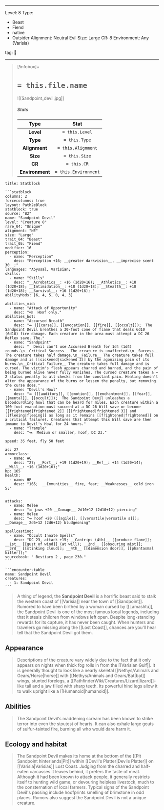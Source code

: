 
---


Level: 8
Type:
- Beast
- Fiend
- native
- Outsider
Alignment: Neutral Evil
Size: Large
CR: 8
Environment: Any (Varisia)


tag: 👹

---

> [!infobox]+
> #  `= this.file.name`
> ![[Sandpoint_devil.jpg]]
> ##### Stats
> Type | Stat |
> :---:|:---:|
> **Level** | `= this.Level` |
> **Type** | `= this.Type` |
> **Alignment** | `= this.Alignment` |
> **Size** | `= this.Size` |
> **CR** | `= this.CR` |
> **Environment** | `= this.Environment` |




````ad-info
title: Statblock

```statblock
columns: 2
forcecolumns: true
layout: Path2eBlock
statblock: true
source: "B2"
name: "Sandpoint Devil"
level: "Creature 8"
rare_04: "Unique"
alignment: "NE"
size: "Large"
trait_04: "Beast"
trait_05: "Fiend"
modifier: 16
perception:
  - name: "Perception"
    desc: "Perception +16; __greater darkvision__, __imprecise scent 30__;"
languages: "Abyssal, Varisian; "
skills:
  - name: "Skills"
    desc: "__Acrobatics__: +16 (1d20+16); __Athletics__: +18 (1d20+18); __Intimidation__: +18 (1d20+18); __Stealth__: +18 (1d20+18); __Survival__: +16 (1d20+16); "
abilityMods: [6, 4, 5, 0, 4, 3]

abilities_mid:
  - name: "Attack of Opportunity"
    desc: "⬲  Hoof only."
abilities_bot:
  - name: "Accursed Breath"
    desc: "⬺ ([[curse]], [[evocation]], [[fire]], [[occult]]);  The Sandpoint Devil breathes a 30-foot cone of flame that deals 6d10 (6d10) fire damage. Each creature in the area must attempt a DC 26 Reflex save. The."
  - name: "Sandpoint"
    desc: "  Devil can't use Accursed Breath for 1d4 (1d4) rounds.\n__Critical Success__ The creature is unaffected.\n__Success__ The creature takes half damage.\n__Failure__ The creature takes full damage and is [[sickened|sickened 2]] by the agonizing pain of its burns.\n__Critical Failure__ The creature takes full damage and is cursed. The victim's flesh appears charred and burned, and the pain of being burned alive never fully vanishes. The cursed creature takes a –2 status penalty to all checks from the constant pain. Healing doesn't alter the appearance of the burns or lessen the penalty, but removing the curse does."
  - name: "Devil's Howl"
    desc: "⬺ ([[auditory]], [[emotion]], [[enchantment]], [[fear]], [[mental]], [[occult]]);  The Sandpoint Devil unleashes a bloodcurdling howl that can be heard for miles. Each creature within a 100-foot emanation must succeed at a DC 26 Will save or become [[frightened|frightened 2]] ([[frightened|frightened 3]] and [[fleeing|fleeing]] as long as it remains [[frightened|frightened]] on a critical failure). Creatures that attempt this Will save are then immune to Devil's Howl for 24 hours."
  - name: "Trample"
    desc: "⬽  Medium or smaller, hoof, DC 23."

speed: 35 feet, fly 50 feet

ac: 27
armorclass:
  - name: AC
    desc: "27; __Fort__: +19 (1d20+19); __Ref__: +14 (1d20+14); __Will__: +16 (1d20+16);"
hp: 165
health:
  - name: HP
    desc: "165;  __Immunities__ fire, fear; __Weaknesses__ cold iron 5;"


attacks:
  - name: Melee
    desc: "⬻ jaws +20 __Damage__ 2d10+12 (2d10+12) piercing"
  - name: Melee
    desc: "⬻ hoof +20 ([[agile]], [[versatile|versatile s]]); __Damage__ 2d6+12 (2d6+12) bludgeoning"

spellcasting:
  - name: "Occult Innate Spells"
    desc: "DC 23, attack +15; __Cantrips (4th)__ [[produce flame]]; __1st__ [[gust of wind]] (at will); __2nd__ [[obscuring mist]]; __3rd__ [[stinking cloud]]; __4th__ [[dimension door]], [[phantasmal killer]];"
sourcebook: "_Bestiary 2_, page 230."
```

```encounter-table
name: Sandpoint Devil
creatures:
  - 1: Sandpoint Devil
```

````



> A thing of legend, the **Sandpoint Devil** is a horrific beast said to stalk the western coast of [[Varisia]] near the town of [[Sandpoint]]. Rumored to have been birthed by a woman cursed by [[Lamashtu]], the Sandpoint Devil is one of the most famous local legends, including that it steals children from windows left open. Despite long-standing rewards for its capture, it has never been caught. When hunters and travelers go missing along the [[Lost Coast]], chances are you'll hear tell that the Sandpoint Devil got them.



## Appearance

> Descriptions of the creature vary widely due to the fact that it only appears on nights when thick fog rolls in from the [[Varisian Gulf]]. It is generally thought to look like a nearly skeletal [[Nethys/Animals and Gears/Horse|horse]] with [[Nethys/Animals and Gears/Bat|bat]] wings, stunted forelegs, a [[PathfinderWiki/Creatures/Lizard|lizard]]-like tail and a jaw filled with sharp teeth. Its powerful hind legs allow it to walk upright like a [[Humanoid|humanoid]].


## Abilities

> The Sandpoint Devil's maddening scream has been known to strike terror into even the stoutest of hearts. It can also exhale large gouts of sulfur-tainted fire, burning all who would dare harm it.


## Ecology and habitat

> The Sandpoint Devil makes its home at the bottom of the [[Pit Sandpoint hinterlands|Pit]] within [[Devil's Platter|Devils Platter]] on [[Varisia|Varisias]] Lost Coast. Judging from the charred and half-eaten carcasses it leaves behind, it prefers the taste of meat. Although it had been known to attack people, it generally restricts itself to hunting wild game, or devouring helpless livestock, much to the consternation of local farmers.
> Typical signs of the Sandpoint Devil's passing include hoofprints smelling of brimstone in odd places. Rumors also suggest the Sandpoint Devil is not a unique creature.









